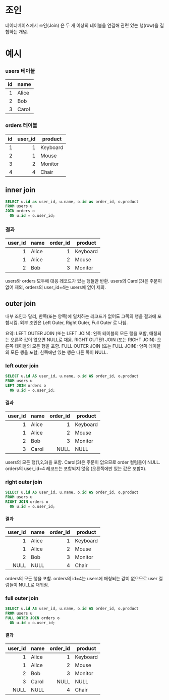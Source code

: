# 조인
데이터베이스에서 조인(Join) 은 두 개 이상의 테이블을 연결해 관련 있는 행(row)을 결합하는 개념.

# 예시
### users 테이블
| id | name  |
| -: | ----- |
|  1 | Alice |
|  2 | Bob   |
|  3 | Carol |

### orders 테이블

| id | user_id | product  |
| -: | ------: | -------- |
|  1 |       1 | Keyboard |
|  2 |       1 | Mouse    |
|  3 |       2 | Monitor  |
|  4 |       4 | Chair    |

## inner join
```sql
SELECT u.id as user_id, u.name, o.id as order_id, o.product
FROM users u
JOIN orders o
  ON u.id = o.user_id;
```

### 결과
| user_id | name  | order_id | product  |
| ------: | ----- | -------: | -------- |
|       1 | Alice |        1 | Keyboard |
|       1 | Alice |        2 | Mouse    |
|       2 | Bob   |        3 | Monitor  |
users와 orders 모두에 대응 레코드가 있는 행들만 반환. users의 Carol(3)은 주문이 없어 제외, orders의 user_id=4는 users에 없어 제외.

## outer join
내부 조인과 달리, 한쪽(또는 양쪽)에 일치하는 레코드가 없어도 그쪽의 행을 결과에 포함시킴. 외부 조인은 Left Outer, Right Outer, Full Outer 로 나뉨.

요약:
LEFT OUTER JOIN (또는 LEFT JOIN): 왼쪽 테이블의 모든 행을 포함, 매칭되는 오른쪽 값이 없으면 NULL로 채움.
RIGHT OUTER JOIN (또는 RIGHT JOIN): 오른쪽 테이블의 모든 행을 포함.
FULL OUTER JOIN (또는 FULL JOIN): 양쪽 테이블의 모든 행을 포함; 한쪽에만 있는 행은 다른 쪽이 NULL.

### left outer join
```sql
SELECT u.id AS user_id, u.name, o.id AS order_id, o.product
FROM users u
LEFT JOIN orders o
  ON u.id = o.user_id;
```
#### 결과
| user_id | name  | order_id | product  |
| ------: | ----- | -------: | -------- |
|       1 | Alice |        1 | Keyboard |
|       1 | Alice |        2 | Mouse    |
|       2 | Bob   |        3 | Monitor  |
|       3 | Carol |     NULL | NULL     |
users의 모든 행(1,2,3)을 포함. Carol(3)은 주문이 없으므로 order 컬럼들이 NULL. orders의 user_id=4 레코드는 포함되지 않음 (오른쪽에만 있는 값은 포함X).

### right outer join
```sql
SELECT u.id AS user_id, u.name, o.id AS order_id, o.product
FROM users u
RIGHT JOIN orders o
  ON u.id = o.user_id;
```
#### 결과
| user_id | name  | order_id | product  |
| ------: | ----- | -------: | -------- |
|       1 | Alice |        1 | Keyboard |
|       1 | Alice |        2 | Mouse    |
|       2 | Bob   |        3 | Monitor  |
|    NULL | NULL  |        4 | Chair    |
orders의 모든 행을 포함. orders의 id=4는 users에 매칭되는 값이 없으므로 user 컬럼들이 NULL로 채워짐.

### full outer join
```sql
SELECT u.id AS user_id, u.name, o.id AS order_id, o.product
FROM users u
FULL OUTER JOIN orders o
  ON u.id = o.user_id;
```

#### 결과
| user_id | name  | order_id | product  |
| ------: | ----- | -------: | -------- |
|       1 | Alice |        1 | Keyboard |
|       1 | Alice |        2 | Mouse    |
|       2 | Bob   |        3 | Monitor  |
|       3 | Carol |     NULL | NULL     |
|    NULL | NULL  |        4 | Chair    |
